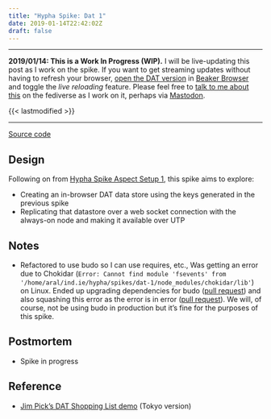 ```yaml
---
title: "Hypha Spike: Dat 1"
date: 2019-01-14T22:42:02Z
draft: false
---
```


---
__2019/01/14: This is a Work In Progress (WIP).__ I will be live-updating this post as I work on the spike. If you want to get streaming updates without having to refresh your browser, [open the DAT version](dat://ar.al/2019/01/15/hypha-spike-dat-1/) in [Beaker Browser](https://beakerbrowser.com/) and toggle the _live reloading_ feature. Please feel free to [talk to me about this](https://mastodon.ar.al/@aral) on the fediverse as I work on it, perhaps via [Mastodon](https://joinmastodon.org).

{{< lastmodified >}}

---

[Source code](https://source.ind.ie/hypha/spikes/dat-1)

## Design

Following on from [Hypha Spike Aspect Setup 1](../../10/hypha-spike-aspect-setup-1), this spike aims to explore:

  * Creating an in-browser DAT data store using the keys generated in the previous spike
  * Replicating that datastore over a web socket connection with the always-on node and making it available over UTP

## Notes

  * Refactored to use budo so I can use requires, etc., Was getting an error due to Chokidar (`Error: Cannot find module 'fsevents' from '/home/aral/ind.ie/hypha/spikes/dat-1/node_modules/chokidar/lib'`) on Linux. Ended up upgrading dependencies for budo ([pull request](https://github.com/mattdesl/budo/pull/240)) and also squashing this error as the error is in error ([pull request](https://github.com/mattdesl/budo/pull/241)). We will, of course, not be using budo in production but it’s fine for the purposes of this spike.

## Postmortem

  * Spike in progress

## Reference

  * [Jim Pick’s DAT Shopping List demo](https://github.com/jimpick/dat-shopping-list-tokyo) (Tokyo version)
